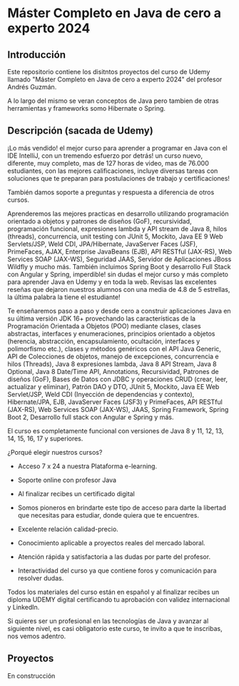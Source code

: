 # Máster Completo en Java de cero a experto 2024

## Introducción

Este repositorio contiene los disitntos proyectos del curso de Udemy llamado "Máster Completo en Java de cero a experto 2024" del profesor Andrés Guzmán.

A lo largo del mismo se veran conceptos de Java pero tambien de otras herramientas y frameworks somo Hibernate o Spring.

## Descripción (sacada de Udemy)

¡Lo más vendido! el mejor curso para aprender a programar en Java con el IDE IntelliJ, con un tremendo esfuerzo por detrás! un curso nuevo, diferente, muy completo, mas de 127 horas de video, mas de 76.000 estudiantes, con las mejores calificaciones, incluye diversas tareas con soluciones que te preparan para postulaciones de trabajo y certificaciones!

También damos soporte a preguntas y respuesta a diferencia de otros cursos.

Aprenderemos las mejores practicas en desarrollo utilizando programación orientado a objetos y patrones de diseños (GoF), recursividad, programación funcional, expresiones lambda y API stream de Java 8, hilos (threads), concurrencia, unit testing con JUnit 5, Mockito, Java EE 9 Web Servlets/JSP, Weld CDI, JPA/Hibernate, JavaServer Faces (JSF), PrimeFaces, AJAX, Enterprise JavaBeans (EJB), API RESTful (JAX-RS), Web Services SOAP (JAX-WS), Seguridad JAAS, Servidor de Aplicaciones JBoss Wildfly y mucho más. También incluimos Spring Boot y desarrollo Full Stack con Angular y Spring, imperdible! sin dudas el mejor curso y más completo para aprender Java en Udemy y en toda la web. Revisas las excelentes reseñas que dejaron nuestros alumnos con una media de 4.8 de 5 estrellas, la última palabra la tiene el estudiante!

Te enseñaremos paso a paso y desde cero a construir aplicaciones Java en su última versión JDK 16+ provechando las características de la Programación Orientada a Objetos (POO) mediante clases, clases abstractas, interfaces y enumeraciones, principios orientado a objetos (herencia, abstracción, encapsulamiento, ocultación, interfaces y polimorfismo etc.), clases y métodos genéricos con el API Java Generic, API de Colecciones de objetos, manejo de excepciones, concurrencia e hilos (Threads), Java 8 expresiones lambda, Java 8 API Stream, Java 8 Optional, Java 8 Date/Time API, Annotations, Recursividad, Patrones de diseños (GoF), Bases de Datos con JDBC y operaciones CRUD (crear, leer, actualizar y eliminar), Patrón DAO y DTO, JUnit 5, Mockito, Java EE Web Servlet/JSP, Weld CDI (Inyección de dependencias y contexto),  Hibernate/JPA, EJB, JavaServer Faces (JSF3) y PrimeFaces, API RESTful (JAX-RS), Web Services SOAP (JAX-WS), JAAS, Spring Framework, Spring Boot 2, Desarrollo full stack con Angular e Spring y más.

El curso es completamente funcional con versiones de Java 8 y 11, 12, 13, 14, 15, 16, 17 y superiores.

¿Porqué elegir nuestros cursos?

- Acceso 7 x 24 a nuestra Plataforma e-learning.

- Soporte online con profesor Java

- Al finalizar recibes un certificado digital

- Somos pioneros en brindarte este tipo de acceso para darte la libertad que necesitas para estudiar, donde quiera que te encuentres.

- Excelente relación calidad-precio.

- Conocimiento aplicable a proyectos reales del mercado laboral.

- Atención rápida y satisfactoria a las dudas por parte del profesor.

- Interactividad del curso ya que contiene foros y comunicación para resolver dudas.

Todos los materiales del curso están en español y al finalizar recibes un diploma UDEMY digital certificando tu aprobación con validez internacional y LinkedIn.

Si quieres ser un profesional en las tecnologías de Java y avanzar al siguiente nivel, es casi obligatorio este curso, te invito a que te inscribas, nos vemos adentro.

## Proyectos

En construcción